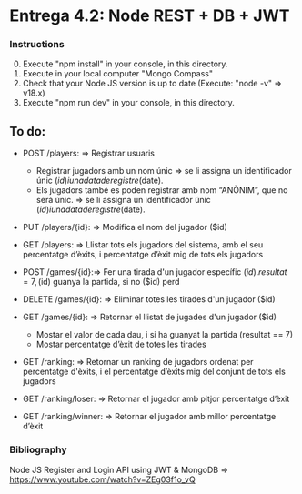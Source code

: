 
# Entrega 4.2: Node REST + DB + JWT

### Instructions

0. Execute "npm install" in your console, in this directory.
1. Execute in your local computer "Mongo Compass"
2. Check that your  Node JS version is up to date (Execute: "node -v" => v18.x)
3. Execute "npm run dev" in your console, in this directory.

## To do:

- POST /players: => Registrar usuaris
  - Registrar jugadors amb un nom únic => se li assigna un identificador únic ($id) i una data de registre ($date).
  -  Els jugadors també es poden registrar amb nom “ANÒNIM”, que no serà únic.  => se li assigna un identificador únic ($id) i una data de registre ($date).

- PUT /players/{id}: => Modifica el nom del jugador ($id)
- GET /players: => Llistar tots els jugadors del sistema, amb el seu percentatge d’èxits, i percentatge d’èxit mig de tots els jugadors 
- POST /games/{id}:=> Fer una tirada d'un jugador específic ($id). resultat = 7, ($id) guanya la partida, si no ($id) perd
- DELETE /games/{id}: => Eliminar totes les tirades d'un jugador ($id)
- GET /games/{id}: => Retornar el llistat de jugades d'un jugador ($id)
  - Mostar el valor de cada dau, i si ha guanyat la partida (resultat == 7)
  - Mostar percentatge d’èxit de totes les tirades 
- GET /ranking: => Retornar un ranking de jugadors ordenat per percentatge d'èxits, i el percentatge d’èxits mig del conjunt de tots els jugadors
- GET /ranking/loser: => Retornar el jugador amb pitjor percentatge d’èxit
- GET /ranking/winner: => Retornar el jugador amb millor percentatge d’èxit

### Bibliography

Node JS Register and Login API using JWT & MongoDB => 
https://www.youtube.com/watch?v=ZEg03f1o_vQ